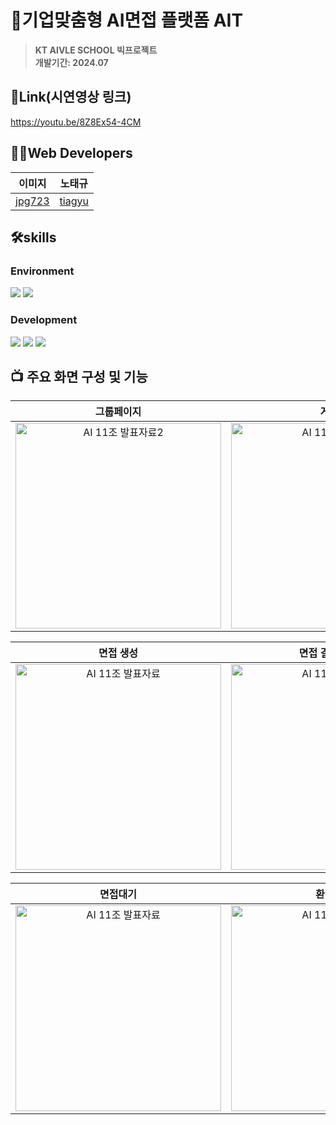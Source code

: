 # 🎒기업맞춤형 AI면접 플랫폼 AIT
> **KT AIVLE SCHOOL 빅프로젝트**<br/> **개발기간: 2024.07**
> 
## 🔗Link(시연영상 링크)
https://youtu.be/8Z8Ex54-4CM

## 👩‍💻Web Developers

|               이미지               |               노태규               |
| :---------------------------------: | :-------------------------------------: |
| [jpg723](https://github.com/jpg723) | [tiagyu](https://github.com/tiagyu) |

## 🛠️skills
### Environment
<img src="https://img.shields.io/badge/Visual Studio Code-007ACC?style=flat-square&logo=visual&logoColor=white"/> <img src="https://img.shields.io/badge/GitHub-181717?style=flat-square&logo=github&logoColor=white"/>   

### Development
<img src="https://img.shields.io/badge/React-2E2E2E?style=flat-square&logo=react&logoColor=61DAFB"/> <img src="https://img.shields.io/badge/TypeScript-3178C6?style=flat-square&logo=typescript&logoColor=white"/> <img src="https://img.shields.io/badge/StyledComponents-DB7093?style=flat-square&logo=styled components&logoColor=white"/>

## 📺 주요 화면 구성 및 기능
|**그룹페이지**|**게시판**|**메일전송**|
|:---:|:---:|:---:|
| <img width="329" alt="AI 11조 발표자료2" src="https://github.com/user-attachments/assets/1e4a46ca-91cf-452a-85e0-1ccc74000795"> | <img width="329" alt="AI 11조 발표자료" src="https://github.com/user-attachments/assets/d0af5435-1051-49b3-8c8b-bb976f40cf9d">| <img width="329" alt="AI 11조 발표자료2" src="https://github.com/user-attachments/assets/286de1d8-a19c-4a30-8220-638d5843e788">

|**면접 생성**|**면접 결과 레포트**|**면접페이지**| 
|:---:|:---:|:---:|
| <img width="329" alt="AI 11조 발표자료" src="https://github.com/user-attachments/assets/31513ac7-e9f8-4913-9d5a-51ce03fe23ae"> | <img width="329" alt="AI 11조 발표자료" src="https://github.com/user-attachments/assets/c2b26e95-79e6-46b4-bb66-c4d6bca401e6"> |<img width="329" alt="AI 11조 발표자료" src="https://github.com/user-attachments/assets/b180bd56-86f4-40a6-8e3d-5bc63118f18a">

|**면접대기**|**환경설정**|**지원자 리스트**|
|:---:|:---:|:---:|
| <img width="329" alt="AI 11조 발표자료" src="https://github.com/user-attachments/assets/3881a161-49cc-4dcf-b859-5102a17abc17">|<img width="329" alt="AI 11조 발표자료" src="https://github.com/user-attachments/assets/622fb792-ea8a-4f67-aea4-a447f9dd4021">| <img width="329" alt="AI 11조 발표자료2" src="https://github.com/user-attachments/assets/0cacfdd8-8722-4d64-aaf6-31351b0fa2fe">
